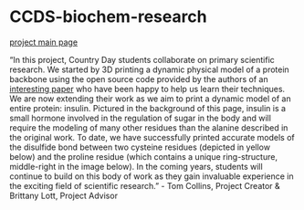 # CCDS-biochem-research

[project main page](https://www.ccdsbiochem.com/)

“In this project, Country Day students collaborate on primary scientific research. We started by 3D printing a dynamic physical model of a protein backbone using the open source code provided by the authors of an [interesting paper](https://docs.wixstatic.com/ugd/e5849c_9fdc54465a624b06944b2b6aa2d8674e.pdf) who have been happy to help us learn their techniques. We are now extending their work as we aim to print a dynamic model of an entire protein: insulin. Pictured in the background of this page, insulin is a small hormone involved in the regulation of sugar in the body and will require the modeling of many other residues than the alanine described in the original work. To date, we have successfully printed accurate models of the disulfide bond between two cysteine residues (depicted in yellow below) and the proline residue (which contains a unique ring-structure, middle-right in the image below). In the coming years, students will continue to build on this body of work as they gain invaluable experience in the exciting field of scientific research.” - Tom Collins, Project Creator &amp; Brittany Lott, Project Advisor
